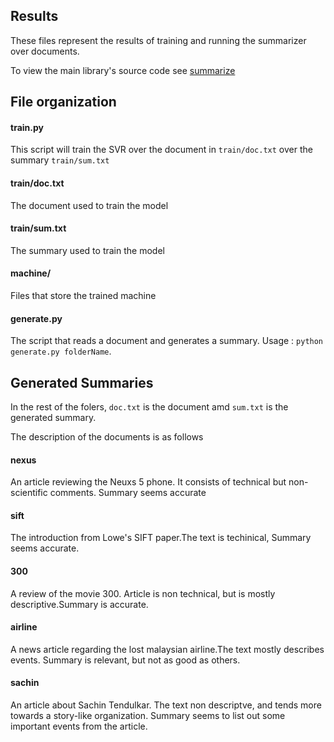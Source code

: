 Results
-------
These files represent the results of training and running the summarizer over documents.

To view the main library's source code see [summarize](https://github.com/vighneshbirodkar/summarize)

File organization
-----------------

#### train.py
This script will train the SVR over the document in `train/doc.txt` over the summary `train/sum.txt`

#### train/doc.txt
The document used to train the model

#### train/sum.txt
The summary used to train the model

#### machine/
Files that store the trained machine

#### generate.py 
The script that reads a document and generates a summary. Usage  : `python generate.py folderName`.


Generated Summaries
-------------------
In the rest of the folers, `doc.txt` is the document amd `sum.txt` is the generated summary.

The description of the documents is as follows


#### nexus
An article reviewing the Neuxs 5 phone. It consists of technical but non-scientific comments. Summary seems accurate

#### sift
The introduction from Lowe's SIFT paper.The text is techinical, Summary seems accurate.

#### 300
A review of the movie 300. Article is non technical, but is mostly descriptive.Summary is accurate.

#### airline
A news article regarding the lost malaysian airline.The text mostly describes events. Summary is relevant, but not as good as others.

#### sachin
An article about Sachin Tendulkar. The text non descriptve, and tends more towards a story-like organization. Summary seems to list out some important events from the article.